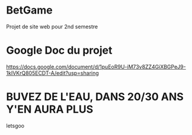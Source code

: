 # BetGame

Projet de site web pour 2nd semestre

# Google Doc du projet

https://docs.google.com/document/d/1puEoR9U-iM73v8ZZ4GiXBGPeJ9-1kIVKrQ805ECDT-A/edit?usp=sharing

# BUVEZ DE L'EAU, DANS 20/30 ANS Y'EN AURA PLUS

letsgoo